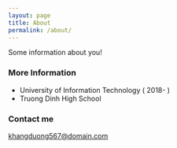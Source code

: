 ```yaml
---
layout: page
title: About
permalink: /about/
---
```


Some information about you!

### More Information

* University of Information Technology ( 2018- )
* Truong Dinh High School

### Contact me

[khangduong567@domain.com](mailto:khangduong567@domain.com)
